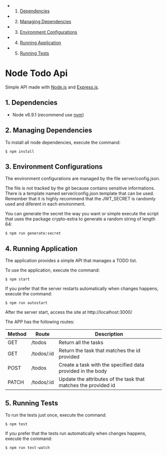 <!-- vscode-markdown-toc -->
* 1. [Dependencies](#Dependencies)
* 2. [Managing Dependencies](#ManagingDependencies)
* 3. [Environment Configurations](#EnvironmentConfigurations)
* 4. [Running Application](#RunningApplication)
* 5. [Running Tests](#RunningTests)

<!-- /vscode-markdown-toc -->

# Node Todo Api

Simple API made with [Node.js](http://nodejs.org) and [Express.js](http://expressjs.com/).

##  1. <a name='Dependencies'></a>Dependencies

- Node v6.9.1 (recommend use [nvm](https://github.com/creationix/nvm#install-script))

##  2. <a name='ManagingDependencies'></a>Managing Dependencies

To install all node dependencies, execute the command:

```
$ npm install
```


##  3. <a name='EnvironmentConfigurations'></a>Environment Configurations

The environment configurations are managed by the file server/config.json.

The file is not tracked by the git because contains sensitive informations. There is a template named server/config.json.template that can be used. Remember that it is highly recommend that the JWT_SECRET is randomly used and diferent in each environment.

You can generate the secret the way you want or simple execute the script that uses the package crypto-extra to generate a random string of length 64:

```
$ npm run generate:secret
```

##  4. <a name='RunningApplication'></a>Running Application

The application provides a simple API that manages a TODO list.

To use the application, execute the command:

```
$ npm start
```

If you prefer that the server restarts automatically when changes happens, execute the command:

```
$ npm run autostart
```

After the server start, access the site at http://localhost:3000/

The APP has the following routes:

| Method | Route      | Description                                                    |
|--------|------------|----------------------------------------------------------------|
| GET    | /todos     | Return all the tasks                                           |
| GET    | /todos/:id | Return the task that matches the id provided                   |
| POST   | /todos     | Create a task with the specified data provided in the body     |
| PATCH  | /todos/:id | Update the attributes of the task that matches the provided id |


##  5. <a name='RunningTests'></a>Running Tests

To run the tests just once, execute the command:

```
$ npm test
```

If you prefer that the tests run automatically when changes happens, execute the command:

```
$ npm run test-watch
```